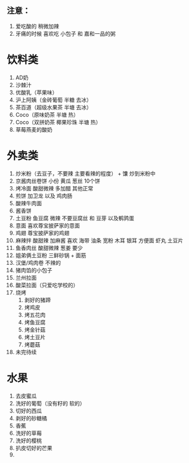 ## 注意：
1. 爱吃酸的 稍微加辣
2. 牙痛的时候 喜欢吃 小包子 和 嘉和一品的粥
# 饮料类
1. AD奶
2. 沙棘汁
3. 优酸乳（苹果味）
4. 沪上阿姨（金砖葡萄 半糖 去冰）
5. 茶百道（超级水果茶 半塘 去冰）
6. Coco（原味奶茶 半塘 热）
7. Coco（双拼奶茶 椰果珍珠 半塘 热）
8. 草莓燕麦的酸奶

# 外卖类
1. 炒米粉（去豆子，不要辣 主要看辣的程度） + 馕 炒到米粉中
2. 京酱肉丝卷饼 小份 黄瓜 葱丝 10个饼
3. 烤冷面 酸甜微辣 多加醋 其他正常
4. 煎饼 加卫龙 以及 鸡肉肠
5. 酸辣牛肉面 
6. 酱香饼
7. 土豆粉 鱼豆腐 微辣 不要豆腐丝 和 豆芽 以及鹌鹑蛋
8. 意面 喜欢尊宝披萨家的意面 
9. 鸡翅 尊宝披萨家的鸡翅
10. 麻辣拌 酸甜辣 加麻酱 喜欢 海带 油条 宽粉 木耳 银耳 方便面 虾丸 土豆片
11. 鱼香肉丝 酸甜微辣 葱姜 要少
12. 姐弟俩土豆粉 三鲜砂锅 + 面筋
13. 汉堡/鸡肉卷 不辣的
14. 猪肉馅的小包子
15. 兰州拉面
16. 酸菜拉面（只爱吃学校的）
17. 烧烤
    1.  剥好的猪蹄
    2.  烤鸡皮
    3.  烤五花肉
    4.  烤鱼豆腐
    5.  烤金针菇
    6.  烤土豆片
    7.  烤蘑菇
18. 未完待续
# 水果
1. 去皮蜜瓜
2. 洗好的葡萄（没有籽的 软的）
3. 切好的西瓜
4. 剥好的砂糖橘
5. 香蕉
6. 洗好的草莓
7. 洗好的樱桃  
8. 扒皮切好的芒果
9.  
